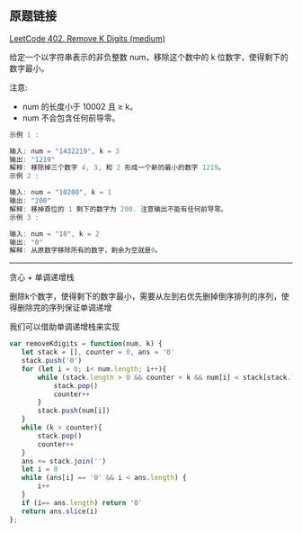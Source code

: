 ## 原题链接

[LeetCode 402. Remove K Digits (medium)](https://leetcode-cn.com/problems/remove-k-digits/)

给定一个以字符串表示的非负整数 num，移除这个数中的 k 位数字，使得剩下的数字最小。

注意:

- num 的长度小于 10002 且 ≥ k。
- num 不会包含任何前导零。

```cpp
示例 1 :

输入: num = "1432219", k = 3
输出: "1219"
解释: 移除掉三个数字 4, 3, 和 2 形成一个新的最小的数字 1219。
示例 2 :

输入: num = "10200", k = 1
输出: "200"
解释: 移掉首位的 1 剩下的数字为 200. 注意输出不能有任何前导零。
示例 3 :

输入: num = "10", k = 2
输出: "0"
解释: 从原数字移除所有的数字，剩余为空就是0。
```

---

贪心 + 单调递增栈

删除k个数字，使得剩下的数字最小，需要从左到右优先删掉倒序排列的序列，使得删除完的序列保证单调递增

我们可以借助单调递增栈来实现


```javascript
var removeKdigits = function(num, k) {
   let stack = [], counter = 0, ans = '0'
   stack.push('0')
   for (let i = 0; i< num.length; i++){
       while (stack.length > 0 && counter < k && num[i] < stack[stack.length-1]){
           stack.pop()
           counter++
       }
       stack.push(num[i])
   }
   while (k > counter){
       stack.pop()
       counter++
   }
   ans += stack.join('')
   let i = 0
   while (ans[i] == '0' && i < ans.length) {
       i++
   }
   if (i== ans.length) return '0'
   return ans.slice(i)
};
```
